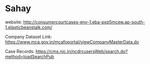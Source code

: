 # Sahay


website: http://consumercourtcases-env-1.eba-pxp5mcew.ap-south-1.elasticbeanstalk.com/

Company Dataset Link: https://www.mca.gov.in/mcafoportal/viewCompanyMasterData.do

Case Records: https://cms.nic.in/ncdrcusersWeb/search.do?method=loadSearchPub
